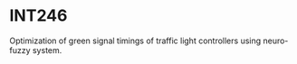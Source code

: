 # INT246
Optimization of green signal timings of traffic light controllers using neuro-fuzzy system.
